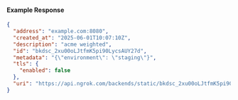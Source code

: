 <!-- Code generated for API Clients. DO NOT EDIT. -->

#### Example Response

```json
{
  "address": "example.com:8080",
  "created_at": "2025-06-01T10:07:10Z",
  "description": "acme weighted",
  "id": "bkdsc_2xu00oLJtfmK5pi90LycsAUY27d",
  "metadata": "{\"environment\": \"staging\"}",
  "tls": {
    "enabled": false
  },
  "uri": "https://api.ngrok.com/backends/static/bkdsc_2xu00oLJtfmK5pi90LycsAUY27d"
}
```
